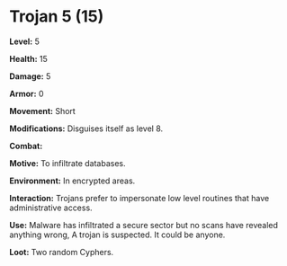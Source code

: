 # Trojan 5 (15)

**Level:** 5

**Health:** 15

**Damage:** 5

**Armor:** 0

**Movement:** Short

**Modifications:** Disguises itself as level 8.

**Combat:**

**Motive:** To infiltrate databases.

**Environment:** In encrypted areas.

**Interaction:** Trojans prefer to impersonate low level routines that have administrative access.

**Use:** Malware has infiltrated a secure sector but no scans have revealed anything wrong, A trojan is suspected.  It could be anyone.

**Loot:** Two random Cyphers.
